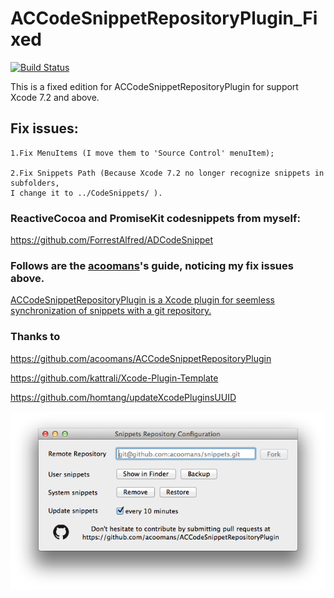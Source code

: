 # ACCodeSnippetRepositoryPlugin_Fixed

[![Build Status](https://api.travis-ci.org/acoomans/ACCodeSnippetRepositoryPlugin.png)](https://api.travis-ci.org/acoomans/ACCodeSnippetRepositoryPlugin.png)

  This is a fixed edition for ACCodeSnippetRepositoryPlugin for support Xcode 7.2 and above.


## Fix issues:
    1.Fix MenuItems (I move them to 'Source Control' menuItem); 
  
    2.Fix Snippets Path (Because Xcode 7.2 no longer recognize snippets in subfolders, 
    I change it to ../CodeSnippets/ ).

### ReactiveCocoa and PromiseKit codesnippets from myself:

  https://github.com/ForrestAlfred/ADCodeSnippet
    
### Follows are the [acoomans][acoomans]'s guide, noticing my fix issues above.
    
  [ACCodeSnippetRepositoryPlugin is a Xcode plugin for seemless synchronization of snippets with a git repository.][ACCodeSnippetRepositoryPlugin]
  
  

### Thanks to

  https://github.com/acoomans/ACCodeSnippetRepositoryPlugin
  
  https://github.com/kattrali/Xcode-Plugin-Template
  
  https://github.com/homtang/updateXcodePluginsUUID
  
  
  ![screenshots](Screenshots/screenshot02.png)
  
  
[acoomans]: https://github.com/acoomans/  "Title"
[ACCodeSnippetRepositoryPlugin]: https://github.com/acoomans/ACCodeSnippetRepositoryPlugin/  "Title"
  
